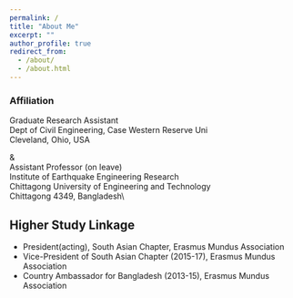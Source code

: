```yaml
---
permalink: /
title: "About Me"
excerpt: ""
author_profile: true
redirect_from: 
  - /about/
  - /about.html
---
```

### Affiliation
Graduate Research Assistant\
Dept of Civil Engineering, Case Western Reserve Uni\
Cleveland, Ohio, USA

&\
Assistant Professor (on leave)\
Institute of Earthquake Engineering Research\
Chittagong University of Engineering and Technology\
Chittagong 4349, Bangladesh\

## Higher Study Linkage
* President(acting), South Asian Chapter, Erasmus Mundus Association
* Vice-President of South Asian Chapter (2015-17), Erasmus Mundus Association
* Country Ambassador for Bangladesh (2013-15), Erasmus Mundus Association
